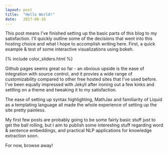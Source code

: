 ```yaml
---
layout: post
title:  "Hello World!"
date:   2017-08-16
---
```


This post means I've finished setting up the basic parts of this blog to my satisfaction. I'll quickly outline some of the decisions that went into this hosting choice and what I hope to accomplish writing here. First, a quick example & test of some interactive visualizations using bokeh.

{% include color_sliders.html %}

Github pages seems great so far - an obvious upside is the ease of integration with source control, and it provies a wide range of customizability compared to other free hosted sites that I've used before. I've been equally impressed with Jekyll after ironing out a few kinks and settling on a theme and tweaking it to my satisfaction.

The ease of setting up syntax highlighting, MathJax and familiarity of Liquid as a templating language all made the whole experience of setting up the site pretty painless.

My first few posts are probably going to be some fairly basic stuff just to get the ball rolling, but I aim to publish some interesting stuff regarding word & sentence embeddings, and practical NLP applications for knowledge extraction soon.

For now, browse away!
